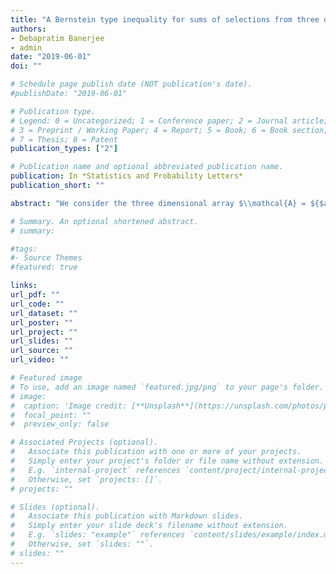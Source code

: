 ```yaml
---
title: "A Bernstein type inequality for sums of selections from three dimensional arrays"
authors:
- Debapratim Banerjee
- admin
date: "2019-06-01"
doi: ""

# Schedule page publish date (NOT publication's date).
#publishDate: "2019-06-01"

# Publication type.
# Legend: 0 = Uncategorized; 1 = Conference paper; 2 = Journal article;
# 3 = Preprint / Working Paper; 4 = Report; 5 = Book; 6 = Book section;
# 7 = Thesis; 8 = Patent
publication_types: ["2"]

# Publication name and optional abbreviated publication name.
publication: In *Statistics and Probability Letters*
publication_short: ""

abstract: "We consider the three dimensional array $\\mathcal{A} = ${$a\\_{i,j,k}$}$\\_{1\\le i,j,k \\le n}$, with $a_{i,j,k} \\in [0,1]$, and the two random statistics $T\\_{1}:= \\sum\\_{i=1}^n \\sum\\_{j=1}^n a\\_{i,j,\\sigma(i)}$ and $T\\_{2}:= \\sum\\_{i=1}^{n} a\\_{i,\\sigma(i),\\pi(i)}$, where $\\sigma$ and $\\pi$ are chosen independently from the set of permutations of $[n]$. These can be viewed as natural three dimensional generalizations of the statistic $T\\_{3} = \\sum\\_{i=1}^{n} a\\_{i,\\sigma(i)}$, considered by Hoeffding (1951). Here we give Bernstein type concentration inequalities for $T\\_{1}$ and $T\\_{2}$ by extending the argument for concentration of $T\\_{3}$ by Chatterjee (2005)."

# Summary. An optional shortened abstract.
# summary: 

#tags:
#- Source Themes
#featured: true

links:
url_pdf: ""
url_code: ""
url_dataset: ""
url_poster: ""
url_project: ""
url_slides: ""
url_source: ""
url_video: ""

# Featured image
# To use, add an image named `featured.jpg/png` to your page's folder. 
# image: 
#  caption: 'Image credit: [**Unsplash**](https://unsplash.com/photos/pLCdAaMFLTE)'
#  focal_point: ""
#  preview_only: false

# Associated Projects (optional).
#   Associate this publication with one or more of your projects.
#   Simply enter your project's folder or file name without extension.
#   E.g. `internal-project` references `content/project/internal-project/index.md`.
#   Otherwise, set `projects: []`.
# projects: ""

# Slides (optional).
#   Associate this publication with Markdown slides.
#   Simply enter your slide deck's filename without extension.
#   E.g. `slides: "example"` references `content/slides/example/index.md`.
#   Otherwise, set `slides: ""`.
# slides: ""
---
```




